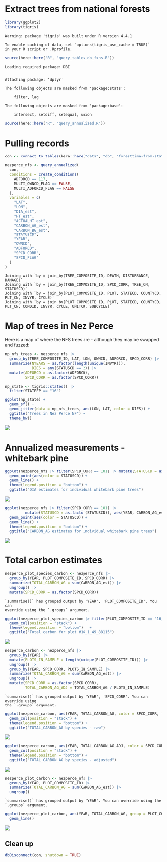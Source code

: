 # Extract trees from national forests


``` r
library(ggplot2)
library(tigris)
```

    Warning: package 'tigris' was built under R version 4.4.1

    To enable caching of data, set `options(tigris_use_cache = TRUE)`
    in your R script or .Rprofile.

``` r
source(here::here("R", "query_tables_db_fxns.R"))
```

    Loading required package: DBI


    Attaching package: 'dplyr'

    The following objects are masked from 'package:stats':

        filter, lag

    The following objects are masked from 'package:base':

        intersect, setdiff, setequal, union

``` r
source(here::here("R", "query_annualized.R"))
```

# Pulling records

``` r
con <- connect_to_tables(here::here("data", "db", "foresttime-from-state-parquet-carbon.duckdb"))
```

``` r
nezperce_nfs <- query_annualized(
  con,
  conditions = create_conditions(
    ADFORCD == 117,
    MULTI_OWNCD_FLAG == FALSE,
    MULTI_ADFORCD_FLAG == FALSE
  ),
  variables = c(
    "LAT",
    "LON",
    "DIA_est",
    "HT_est",
    "ACTUALHT_est",
    "CARBON_AG_est",
    "CARBON_BG_est",
    "STATUSCD",
    "YEAR",
    "OWNCD",
    "ADFORCD",
    "SPCD_CORR",
    "SPCD_FLAG"
  )
)
```

    Joining with `by = join_by(TREE_COMPOSITE_ID, DEATH, DISTURBANCE, DAMAGE)`
    Joining with `by = join_by(TREE_COMPOSITE_ID, SPCD_CORR, TREE_CN, STATUSCD)`
    Joining with `by = join_by(PLOT_COMPOSITE_ID, PLOT, STATECD, COUNTYCD, PLT_CN, INVYR, CYCLE)`
    Joining with `by = join_by(PLOT_COMPOSITE_ID, PLOT, STATECD, COUNTYCD, PLT_CN, CONDID, INVYR, CYCLE, UNITCD, SUBCYCLE)`

# Map of trees in Nez Perce

Here is a map of where the NFS trees are - although they may be swapped
and fuzzed:

``` r
np_nfs_trees <- nezperce_nfs |>
  group_by(TREE_COMPOSITE_ID, LAT, LON, OWNCD, ADFORCD, SPCD_CORR) |>
  summarize(NYEARS = as.factor(length(unique(INVYR))),
            DIES = any(STATUSCD == 2)) |>
  mutate(ADFORCD = as.factor(ADFORCD),
         SPCD_CORR = as.factor(SPCD_CORR))

np_state <- tigris::states() |>
  filter(STATEFP == "16")
```

``` r
ggplot(np_state) +
  geom_sf() +
  geom_jitter(data = np_nfs_trees, aes(LON, LAT, color = DIES)) +
  ggtitle("Trees in Nez Perce NF") +
  theme_bw()
```

![](national_forests_nezperce_annualized_files/figure-commonmark/unnamed-chunk-5-1.png)

# Annualized measurements - whitebark pine

``` r
ggplot(nezperce_nfs |> filter(SPCD_CORR == 101) |> mutate(STATUSCD = as.factor(STATUSCD)), aes(YEAR, DIA_est, group = TREE_COMPOSITE_ID)) +
  geom_point(aes(color = STATUSCD)) +
  geom_line() +
  theme(legend.position = "bottom") +
  ggtitle("DIA estimates for individual whitebark pine trees")
```

![](national_forests_nezperce_annualized_files/figure-commonmark/unnamed-chunk-6-1.png)

``` r
ggplot(nezperce_nfs |> filter(SPCD_CORR == 101) |>
         mutate(STATUSCD = as.factor(STATUSCD)), aes(YEAR, CARBON_AG_est, group = TREE_COMPOSITE_ID)) +
  geom_point(aes(color = STATUSCD)) +
  geom_line() +
  theme(legend.position = "bottom") +
  ggtitle("CARBON_AG estimates for individual whitebark pine trees")
```

![](national_forests_nezperce_annualized_files/figure-commonmark/unnamed-chunk-7-1.png)

# Total carbon estimates

``` r
nezperce_plot_species_carbon <- nezperce_nfs |>
  group_by(YEAR, PLOT_COMPOSITE_ID, SPCD_CORR) |>
  summarize(TOTAL_CARBON_AG = sum(CARBON_AG_est)) |>
  ungroup() |>
  mutate(SPCD_CORR = as.factor(SPCD_CORR))
```

    `summarise()` has grouped output by 'YEAR', 'PLOT_COMPOSITE_ID'. You can
    override using the `.groups` argument.

``` r
ggplot(nezperce_plot_species_carbon |> filter(PLOT_COMPOSITE_ID == "16_1_49_88115"), aes(YEAR, TOTAL_CARBON_AG, color = SPCD_CORR, fill = SPCD_CORR)) +
  geom_col(position = "stack") + 
  theme(legend.position = "bottom")   +
  ggtitle("Total carbon for plot #16_1_49_88115")
```

![](national_forests_nezperce_annualized_files/figure-commonmark/unnamed-chunk-8-1.png)

``` r
nezperce_carbon <- nezperce_nfs |>
  group_by(YEAR) |> 
  mutate(PLOTS_IN_SAMPLE = length(unique(PLOT_COMPOSITE_ID))) |>
  ungroup() |>
  group_by(YEAR, SPCD_CORR, PLOTS_IN_SAMPLE) |>
  summarize(TOTAL_CARBON_AG = sum(CARBON_AG_est)) |>
  ungroup() |>
  mutate(SPCD_CORR = as.factor(SPCD_CORR),
         TOTAL_CARBON_AG_ADJ = TOTAL_CARBON_AG / PLOTS_IN_SAMPLE)
```

    `summarise()` has grouped output by 'YEAR', 'SPCD_CORR'. You can override using
    the `.groups` argument.

``` r
ggplot(nezperce_carbon, aes(YEAR, TOTAL_CARBON_AG, color = SPCD_CORR, fill = SPCD_CORR)) +
  geom_col(position = "stack") +
  theme(legend.position = "bottom") +
  ggtitle("TOTAL_CARBON_AG by species - raw")
```

![](national_forests_nezperce_annualized_files/figure-commonmark/unnamed-chunk-8-2.png)

``` r
ggplot(nezperce_carbon, aes(YEAR, TOTAL_CARBON_AG_ADJ, color = SPCD_CORR, fill = SPCD_CORR)) +
  geom_col(position = "stack") +
  theme(legend.position = "bottom") +
  ggtitle("TOTAL_CARBON_AG by species - adjusted")
```

![](national_forests_nezperce_annualized_files/figure-commonmark/unnamed-chunk-8-3.png)

``` r
nezperce_plot_carbon <- nezperce_nfs |>
  group_by(YEAR, PLOT_COMPOSITE_ID) |>
  summarize(TOTAL_CARBON_AG = sum(CARBON_AG_est)) |>
  ungroup() 
```

    `summarise()` has grouped output by 'YEAR'. You can override using the
    `.groups` argument.

``` r
ggplot(nezperce_plot_carbon, aes(YEAR, TOTAL_CARBON_AG, group = PLOT_COMPOSITE_ID)) +
  geom_line()
```

![](national_forests_nezperce_annualized_files/figure-commonmark/unnamed-chunk-9-1.png)

## Clean up

``` r
dbDisconnect(con, shutdown = TRUE)
```
